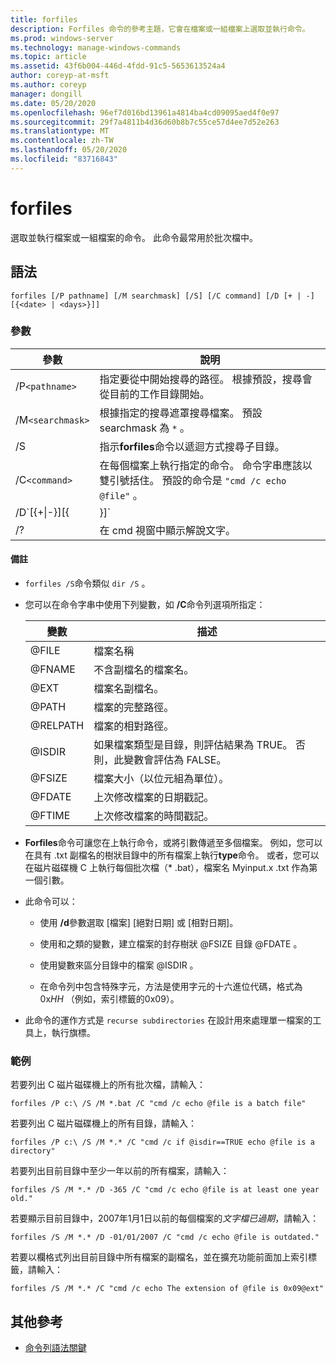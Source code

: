 ```yaml
---
title: forfiles
description: Forfiles 命令的參考主題，它會在檔案或一組檔案上選取並執行命令。
ms.prod: windows-server
ms.technology: manage-windows-commands
ms.topic: article
ms.assetid: 43f6b004-446d-4fdd-91c5-5653613524a4
author: coreyp-at-msft
ms.author: coreyp
manager: dongill
ms.date: 05/20/2020
ms.openlocfilehash: 96ef7d016bd13961a4814ba4cd09095aed4f0e97
ms.sourcegitcommit: 29f7a4811b4d36d60b8b7c55ce57d4ee7d52e263
ms.translationtype: MT
ms.contentlocale: zh-TW
ms.lasthandoff: 05/20/2020
ms.locfileid: "83716843"
---
```

# <a name="forfiles"></a>forfiles

選取並執行檔案或一組檔案的命令。 此命令最常用於批次檔中。

## <a name="syntax"></a>語法

```
forfiles [/P pathname] [/M searchmask] [/S] [/C command] [/D [+ | -] [{<date> | <days>}]]
```

### <a name="parameters"></a>參數

| 參數 | 說明 |
| --------- | ----------- |
| /P`<pathname>` | 指定要從中開始搜尋的路徑。 根據預設，搜尋會從目前的工作目錄開始。 |
| /M`<searchmask>` | 根據指定的搜尋遮罩搜尋檔案。 預設 searchmask 為 `*` 。 |
| /S | 指示**forfiles**命令以遞迴方式搜尋子目錄。 |
| /C`<command>` | 在每個檔案上執行指定的命令。 命令字串應該以雙引號括住。 預設的命令是 `"cmd /c echo @file"` 。 |
| /D`[{+\|-}][{<date> | <days>}]` | 選取在指定的時間範圍內，具有上次修改日期的檔案：<ul><li>選取上次修改日期晚于或等於（ **+** ）或早于或等於（ **-** ）指定日期的檔案，其中*date*的格式為 MM/DD/YYYY。</li><li>選取上次修改日期晚于或等於（ **+** ）目前日期加上指定的天數，或早于或等於（ **-** ）目前日期減去指定天數的檔案。</li><li>*Days*的有效值包括0–32768範圍內的任何數位。 如果未指定正負號， **+** 則預設會使用。</li></ul> |
| /? | 在 cmd 視窗中顯示解說文字。 |

#### <a name="remarks"></a>備註

- `forfiles /S`命令類似 `dir /S` 。

- 您可以在命令字串中使用下列變數，如 **/C**命令列選項所指定：

    | 變數 | 描述 |
    | -------- | ----------- |
    | @FILE | 檔案名稱 |
    | @FNAME | 不含副檔名的檔案名。 |
    | @EXT | 檔案名副檔名。 |
    | @PATH | 檔案的完整路徑。 |
    | @RELPATH | 檔案的相對路徑。 |
    | @ISDIR | 如果檔案類型是目錄，則評估結果為 TRUE。 否則，此變數會評估為 FALSE。 |
    | @FSIZE | 檔案大小（以位元組為單位）。 |
    | @FDATE | 上次修改檔案的日期戳記。 |
    | @FTIME | 上次修改檔案的時間戳記。 |

- **Forfiles**命令可讓您在上執行命令，或將引數傳遞至多個檔案。 例如，您可以在具有 .txt 副檔名的樹狀目錄中的所有檔案上執行**type**命令。 或者，您可以在磁片磁碟機 C 上執行每個批次檔（* .bat），檔案名 Myinput.x .txt 作為第一個引數。

- 此命令可以：

    - 使用 **/d**參數選取 [檔案] [絕對日期] 或 [相對日期]。

    - 使用和之類的變數，建立檔案的封存樹狀 @FSIZE 目錄 @FDATE 。

    - 使用變數來區分目錄中的檔案 @ISDIR 。

    - 在命令列中包含特殊字元，方法是使用字元的十六進位代碼，格式為 0x*HH* （例如，索引標籤的0x09）。

- 此命令的運作方式是 `recurse subdirectories` 在設計用來處理單一檔案的工具上，執行旗標。

### <a name="examples"></a>範例

若要列出 C 磁片磁碟機上的所有批次檔，請輸入：

```
forfiles /P c:\ /S /M *.bat /C "cmd /c echo @file is a batch file"
```

若要列出 C 磁片磁碟機上的所有目錄，請輸入：

```
forfiles /P c:\ /S /M *.* /C "cmd /c if @isdir==TRUE echo @file is a directory"
```

若要列出目前目錄中至少一年以前的所有檔案，請輸入：

```
forfiles /S /M *.* /D -365 /C "cmd /c echo @file is at least one year old."
```

若要顯示目前目錄中，2007年1月1日以前的每個檔案的*文字檔已過期*，請輸入：

```
forfiles /S /M *.* /D -01/01/2007 /C "cmd /c echo @file is outdated."
```

若要以欄格式列出目前目錄中所有檔案的副檔名，並在擴充功能前面加上索引標籤，請輸入：

```
forfiles /S /M *.* /C "cmd /c echo The extension of @file is 0x09@ext"
```

## <a name="additional-references"></a>其他參考

- [命令列語法關鍵](command-line-syntax-key.md)
